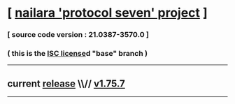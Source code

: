 
# [ [nailara 'protocol seven' project](http://nailara.network/) ]

### [ source code version : 21.0387-3570.0 ]

### ( this is the [ISC license](license)d "base" branch )
---
## current [release](https://github.com/taekiten/nailara/releases) \\\\// [v1.75.7](https://github.com/taekiten/nailara/releases/tag/v1.75.7)
---
